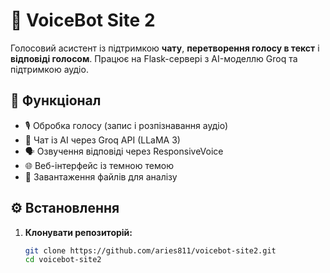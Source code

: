 # 🤖 VoiceBot Site 2

Голосовий асистент із підтримкою **чату**, **перетворення голосу в текст** і **відповіді голосом**. Працює на Flask-сервері з AI-моделлю Groq та підтримкою аудіо.

## 🚀 Функціонал

- 🎙️ Обробка голосу (запис і розпізнавання аудіо)
- 🤖 Чат із AI через Groq API (LLaMA 3)
- 🗣️ Озвучення відповіді через ResponsiveVoice
- 🌐 Веб-інтерфейс із темною темою
- 📁 Завантаження файлів для аналізу

## ⚙️ Встановлення

1. **Клонувати репозиторій:**
   ```bash
   git clone https://github.com/aries811/voicebot-site2.git
   cd voicebot-site2
